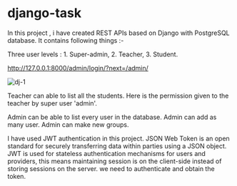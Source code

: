 # django-task
In this project , i have created REST APIs based on Django with PostgreSQL database. 
It contains following things :-

Three user levels : 1. Super-admin, 2. Teacher, 3. Student.

http://127.0.0.1:8000/admin/login/?next=/admin/

![dj-1](https://user-images.githubusercontent.com/47775251/89604819-ae067780-d889-11ea-9ce3-d0ed385cda31.png)


Teacher can able to list all the students. Here is the permission given to the teacher by super user 'admin'.

Admin can be able to list every user in the database. Admin can add as many user. Admin can make new groups. 


 I have used JWT authentication in this project.
 JSON Web Token is an open standard for securely transferring data within parties using a JSON object. 
 JWT is used for stateless authentication mechanisms for users and providers, this means maintaining session is on the client-side instead of storing sessions on the server.
 we need to authenticate and obtain the token.
 
 
